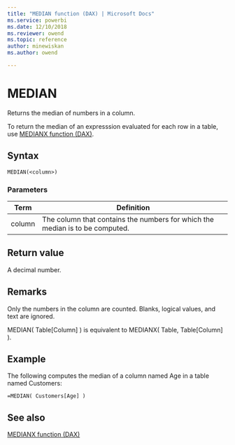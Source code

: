 ```yaml
---
title: "MEDIAN function (DAX) | Microsoft Docs"
ms.service: powerbi 
ms.date: 12/10/2018
ms.reviewer: owend
ms.topic: reference
author: minewiskan
ms.author: owend

---
```

# MEDIAN
  
Returns the median of numbers in a column.  
  
To return the median of an expresssion evaluated for each row in a table, use [MEDIANX function &#40;DAX&#41;](medianx-function-dax.md).  
  
## Syntax  
  
```dax
MEDIAN(<column>)  
```
  
### Parameters  
  
|Term|Definition|  
|--------|--------------|  
|column|The column that contains the numbers for which the median is to be computed.|  
  
## Return value  
A decimal number.  
  
## Remarks  
Only the numbers in the column are counted. Blanks, logical values, and text are ignored.  
  
MEDIAN( Table[Column] ) is equivalent to MEDIANX( Table, Table[Column] ).  
  
## Example  
The following computes the median of a column named Age in a table named Customers:  
  
```dax
=MEDIAN( Customers[Age] )  
```
  
## See also  
[MEDIANX function &#40;DAX&#41;](medianx-function-dax.md)  
  

